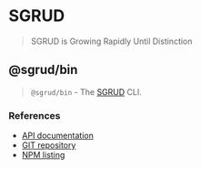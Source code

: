 # SGRUD
> SGRUD is Growing Rapidly Until Distinction

## @sgrud/bin
> `@sgrud/bin` - The [SGRUD](https://github.com/sgrud/client) CLI.

### References
- [API documentation](https://sgrud.github.io/client/modules/bin)
- [GIT repository](https://github.com/sgrud/client/blob/main/packages/bin)
- [NPM listing](https://www.npmjs.com/package/@sgrud/bin)
